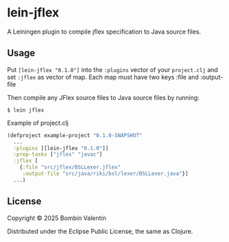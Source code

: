 # lein-jflex

A Leiningen plugin to compile jflex specification  to Java source files.

## Usage

Put `[lein-jflex "0.1.0"]` into the `:plugins` vector of your `project.clj` and
set `:jflex` as vector of map. Each map must have two keys :file and :output-file


Then compile any JFlex source files to Java source files by running:

    $ lein jflex


Example of project.clj

```clj
(defproject example-project "0.1.0-SNAPSHOT"
  ...
  :plugins [[lein-jflex "0.1.0"]]
  :prep-tasks ["jflex" "javac"]
  :jflex [
    {:file "src/jflex/BSLLexer.jflex"
     :output-file "src/java/riki/bsl/lexer/BSLLexer.java"}]
  ...)
```



## License
Copyright © 2025 Bombin Valentin

Distributed under the Eclipse Public License, the same as Clojure.
